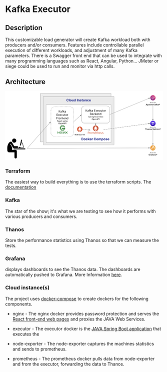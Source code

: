 # Kafka Executor

## Description

This customizable load generator will create Kafka workload both with producers and/or consumers.
Features include controllable parallel execution of different workloads, and adjustment of many Kafka parameters.
There is a Swagger front end that can be used to integrate with many programming languages such as React, Angular,
Python...
JMeter or siege could be used to run and monitor via http calls.

## Architecture

![Architecture](architecture.png)

### Terraform

The easiest way to build everything is to use the terraform scripts. The [documentation](terraform)

### Kafka

The star of the show; it's what we are testing to see how it performs with various producers and consumers.

### Thanos

Store the performance statistics using Thanos so that we can measure the tests.

### Grafana

displays dashboards to see the Thanos data. The dashboards are automatically pushed to Grafana. More
Information [here](docker-compose/grafana).

### Cloud instance(s)

The project uses [docker-compose](docker-compose) to create dockers for the following components.

* nginx - The nginx docker provides password protection and serves the [React front-end web pages](websrc) and proxies
  the JAVA Web Services.

* executor - The executor docker is the [JAVA Spring Boot application](src/main) that executes the

* node-exporter - The node-exporter captures the machines statistics and sends to prometheus.

* prometheus - The prometheus docker pulls data from node-exporter and from the executor, forwarding the data to Thanos.
